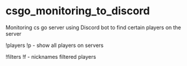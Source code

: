 # csgo_monitoring_to_discord
Monitoring cs go server using Discord bot to find certain players on the server

!players !p - show all players on servers

!filters !f - nicknames filtered players
